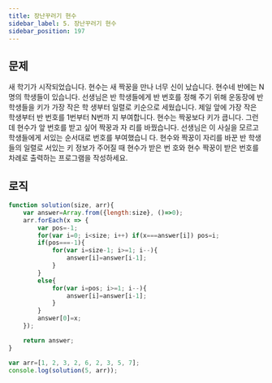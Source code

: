 ```yaml
---
title: 장난꾸러기 현수
sidebar_label: 5. 장난꾸러기 현수
sidebar_position: 197
---
```


## 문제 
새 학기가 시작되었습니다. 현수는 새 짝꿍을 만나 너무 신이 났습니다.
현수네 반에는 N명의 학생들이 있습니다.
선생님은 반 학생들에게 반 번호를 정해 주기 위해 운동장에 반 학생들을 키가 가장 작은 학 생부터 일렬로 키순으로 세웠습니다. 제일 앞에 가장 작은 학생부터 반 번호를 1번부터 N번까 지 부여합니다. 현수는 짝꿍보다 키가 큽니다. 그런데 현수가 앞 번호를 받고 싶어 짝꿍과 자 리를 바꿨습니다. 선생님은 이 사실을 모르고 학생들에게 서있는 순서대로 번호를 부여했습니 다.
현수와 짝꿍이 자리를 바꾼 반 학생들의 일렬로 서있는 키 정보가 주어질 때 현수가 받은 번 호와 현수 짝꿍이 받은 번호를 차례로 출력하는 프로그램을 작성하세요.


## 로직

```js
function solution(size, arr){
    var answer=Array.from({length:size}, ()=>0);
    arr.forEach(x => {
        var pos=-1;
        for(var i=0; i<size; i++) if(x===answer[i]) pos=i;
        if(pos===-1){
            for(var i=size-1; i>=1; i--){
                answer[i]=answer[i-1];
            }
        }
        else{
            for(var i=pos; i>=1; i--){
                answer[i]=answer[i-1];
            }
        } 
        answer[0]=x;  
    });

    return answer;
}

var arr=[1, 2, 3, 2, 6, 2, 3, 5, 7];
console.log(solution(5, arr));
```